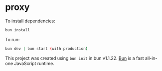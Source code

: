 # proxy

To install dependencies:

```bash
bun install
```

To run:

```bash
bun dev | bun start (with production)
```

This project was created using `bun init` in bun v1.1.22. [Bun](https://bun.sh) is a fast all-in-one JavaScript runtime.
